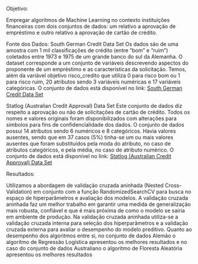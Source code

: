 Objetivo:

Empregar algoritmos de Machine Learning no contexto instituições financeiras com dois conjuntos de dados: um relativo a aprovação de empréstimo e outro relativo a aprovação de cartão de crédito.

Fonte dos Dados:
South German Credit Data Set
Os dados são de uma amostra com 1 mil classificações de crédito (entre “bom” e “ruim”) coletados entre 1973 e 1975 de um grande banco do sul da Alemanha.
O dataset corresponde a um conjunto de variáveis descrevendo aspectos do proponente de um empréstimo e as características da solicitação. Temos, além da variável objetivo risco_credito que utiliza 0 para risco bom ou 1 para risco ruim, 20 atributos sendo 3 variáveis numéricas e 17 variáveis categóricas.
O conjunto de dados está disponível no link: [South German Credit Data Set](https://archive.ics.uci.edu/ml/datasets/South+German+Credit+%28UPDATE%29)

Statlog (Australian Credit Approval) Data Set
Este conjunto de dados diz respeito a aprovação ou não de solicitações de cartão de crédito. Todos os nomes e valores originais foram disponibilizados com alterações para símbolos para fins de confidencialidade dos dados.
O conjunto de dados possui 14 atributos sendo 6 numéricos e 8 categóricos. Havia valores ausentes, sendo que em 37 casos (5%) tinha-se um ou mais valores ausentes que foram substituídos pela moda do atributo, no caso de atributos categóricos, e pela média, no caso de atributo numérico.
O conjunto de dados está disponível no link: [Statlog (Australian Credit Approval) Data Set](https://archive.ics.uci.edu/ml/datasets/Statlog+%28Australian+Credit+Approval%29)

Resultados: 

Utilizamos a abordagem de validação cruzada aninhada (Nested Cross-Validation) em
conjunto com a função RandomizedSearchCV para busca no espaço de hiperparâmetros e
avaliação dos modelos. A validação cruzada aninhada faz um melhor trabalho em garantir uma
medida de generalização mais robusta, confiável e que é mais próxima de como o modelo se
sairia em ambiente de produção. Na validação cruzada aninhada utiliza-se a validação cruzada
interna para seleção dos hiperparâmetros e a validação cruzada externa para avaliar o
desempenho do modelo preditivo.
Quanto ao desempenho dos algoritmos entre si, no conjunto de dados Alemão o algoritmo de Regressão Logística apresentou os melhores resultados e no caso do conjunto de dados Australiano o algoritmo de Floresta Aleatória apresentou os melhores resultados




